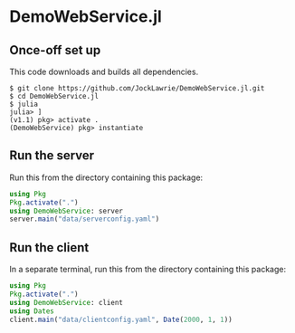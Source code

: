 # DemoWebService.jl


## Once-off set up

This code downloads and builds all dependencies.

```
$ git clone https://github.com/JockLawrie/DemoWebService.jl.git
$ cd DemoWebService.jl
$ julia
julia> ]
(v1.1) pkg> activate .
(DemoWebService) pkg> instantiate
```


## Run the server

Run this from the directory containing this package:

```julia
using Pkg
Pkg.activate(".")
using DemoWebService: server
server.main("data/serverconfig.yaml")
```


## Run the client

In a separate terminal, run this from the directory containing this package:

```julia
using Pkg
Pkg.activate(".")
using DemoWebService: client
using Dates
client.main("data/clientconfig.yaml", Date(2000, 1, 1))
```
